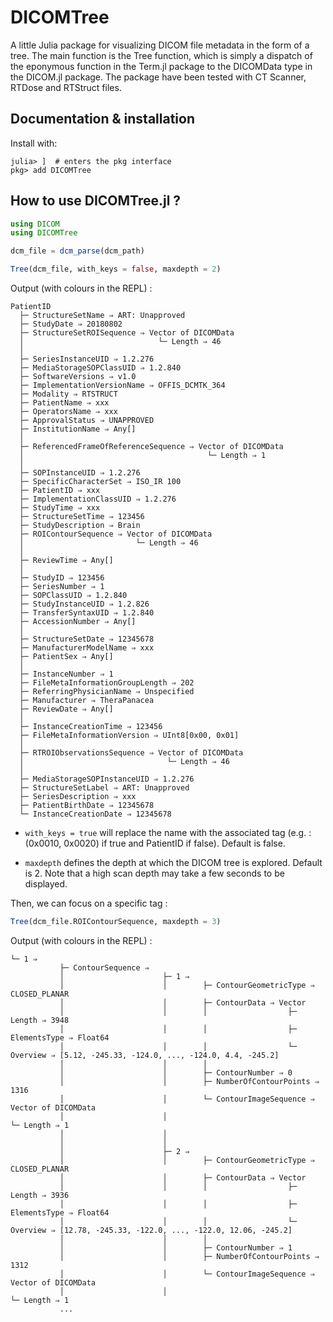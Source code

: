 # DICOMTree

A little Julia package for visualizing DICOM file metadata in the form of a tree. The main function is the Tree function, which is simply a dispatch of the eponymous function in the Term.jl package to the DICOMData type in the DICOM.jl package. 
The package have been tested with CT Scanner, RTDose and RTStruct files. 

## Documentation & installation

Install with:
```
julia> ]  # enters the pkg interface
pkg> add DICOMTree
```

## How to use DICOMTree.jl ?

```julia
using DICOM
using DICOMTree

dcm_file = dcm_parse(dcm_path)

Tree(dcm_file, with_keys = false, maxdepth = 2)
```
Output (with colours in the REPL) : 

```
PatientID
  ├─ StructureSetName ⇒ ART: Unapproved
  ├─ StudyDate ⇒ 20180802
  ├─ StructureSetROISequence ⇒ Vector of DICOMData
  │                              └─ Length ⇒ 46
  │
  ├─ SeriesInstanceUID ⇒ 1.2.276
  ├─ MediaStorageSOPClassUID ⇒ 1.2.840
  ├─ SoftwareVersions ⇒ v1.0
  ├─ ImplementationVersionName ⇒ OFFIS_DCMTK_364
  ├─ Modality ⇒ RTSTRUCT
  ├─ PatientName ⇒ xxx
  ├─ OperatorsName ⇒ xxx
  ├─ ApprovalStatus ⇒ UNAPPROVED
  ├─ InstitutionName ⇒ Any[]
  │
  ├─ ReferencedFrameOfReferenceSequence ⇒ Vector of DICOMData
  │                                         └─ Length ⇒ 1
  │
  ├─ SOPInstanceUID ⇒ 1.2.276
  ├─ SpecificCharacterSet ⇒ ISO_IR 100
  ├─ PatientID ⇒ xxx
  ├─ ImplementationClassUID ⇒ 1.2.276
  ├─ StudyTime ⇒ xxx
  ├─ StructureSetTime ⇒ 123456
  ├─ StudyDescription ⇒ Brain
  ├─ ROIContourSequence ⇒ Vector of DICOMData
  │                         └─ Length ⇒ 46
  │
  ├─ ReviewTime ⇒ Any[]
  │
  ├─ StudyID ⇒ 123456
  ├─ SeriesNumber ⇒ 1
  ├─ SOPClassUID ⇒ 1.2.840
  ├─ StudyInstanceUID ⇒ 1.2.826
  ├─ TransferSyntaxUID ⇒ 1.2.840
  ├─ AccessionNumber ⇒ Any[]
  │
  ├─ StructureSetDate ⇒ 12345678
  ├─ ManufacturerModelName ⇒ xxx
  ├─ PatientSex ⇒ Any[]
  │
  ├─ InstanceNumber ⇒ 1
  ├─ FileMetaInformationGroupLength ⇒ 202
  ├─ ReferringPhysicianName ⇒ Unspecified
  ├─ Manufacturer ⇒ TheraPanacea
  ├─ ReviewDate ⇒ Any[]
  │
  ├─ InstanceCreationTime ⇒ 123456
  ├─ FileMetaInformationVersion ⇒ UInt8[0x00, 0x01]
  │
  ├─ RTROIObservationsSequence ⇒ Vector of DICOMData
  │                                └─ Length ⇒ 46
  │
  ├─ MediaStorageSOPInstanceUID ⇒ 1.2.276
  ├─ StructureSetLabel ⇒ ART: Unapproved
  ├─ SeriesDescription ⇒ xxx
  ├─ PatientBirthDate ⇒ 12345678
  └─ InstanceCreationDate ⇒ 12345678
```

- `with_keys = true` will replace the name with the associated tag (e.g. : (0x0010, 0x0020) if true and PatientID if false). Default is false.

- `maxdepth` defines the depth at which the DICOM tree is explored. Default is 2. Note that a high scan depth may take a few seconds to be displayed. 

Then, we can focus on a specific tag :

```Julia
Tree(dcm_file.ROIContourSequence, maxdepth = 3)
```

Output (with colours in the REPL) : 

```
└─ 1 ⇒
           ├─ ContourSequence ⇒
           │                      ├─ 1 ⇒
           │                      │        ├─ ContourGeometricType ⇒ CLOSED_PLANAR
           │                      │        ├─ ContourData ⇒ Vector
           │                      │        │                  ├─ Length ⇒ 3948
           │                      │        │                  ├─ ElementsType ⇒ Float64
           │                      │        │                  └─ Overview ⇒ [5.12, -245.33, -124.0, ..., -124.0, 4.4, -245.2]
           │                      │        │
           │                      │        ├─ ContourNumber ⇒ 0
           │                      │        ├─ NumberOfContourPoints ⇒ 1316
           │                      │        └─ ContourImageSequence ⇒ Vector of DICOMData
           │                      │                                    └─ Length ⇒ 1
           │                      │
           │                      │
           │                      ├─ 2 ⇒
           │                      │        ├─ ContourGeometricType ⇒ CLOSED_PLANAR
           │                      │        ├─ ContourData ⇒ Vector
           │                      │        │                  ├─ Length ⇒ 3936
           │                      │        │                  ├─ ElementsType ⇒ Float64
           │                      │        │                  └─ Overview ⇒ [12.78, -245.33, -122.0, ..., -122.0, 12.06, -245.2]
           │                      │        │
           │                      │        ├─ ContourNumber ⇒ 1
           │                      │        ├─ NumberOfContourPoints ⇒ 1312
           │                      │        └─ ContourImageSequence ⇒ Vector of DICOMData
           │                      │                                    └─ Length ⇒ 1
           ...
```